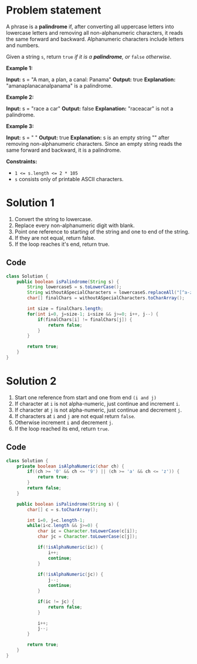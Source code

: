 # Problem statement

A phrase is a **palindrome** if, after converting all uppercase letters into lowercase letters and removing all non-alphanumeric characters, it reads the same forward and backward. Alphanumeric characters include letters and numbers.

Given a string `s`, return `true` _if it is a **palindrome**, or_ `false` _otherwise_.

**Example 1:**

**Input:** s = "A man, a plan, a canal: Panama"
**Output:** true
**Explanation:** "amanaplanacanalpanama" is a palindrome.

**Example 2:**

**Input:** s = "race a car"
**Output:** false
**Explanation:** "raceacar" is not a palindrome.

**Example 3:**

**Input:** s = " "
**Output:** true
**Explanation:** s is an empty string "" after removing non-alphanumeric characters.
Since an empty string reads the same forward and backward, it is a palindrome.

**Constraints:**

- `1 <= s.length <= 2 * 105`
- `s` consists only of printable ASCII characters.


# Solution 1

1. Convert the string to lowercase.
2. Replace every non-alphanumeric digit with blank.
3. Point one reference to starting of the string and one to end of the string.
4. If they are not equal, return false.
5. If the loop reaches it's end, return true.

## Code

```java
class Solution {
    public boolean isPalindrome(String s) {
        String lowercaseS = s.toLowerCase();
        String withoutASpecialCharacters = lowercaseS.replaceAll("[^a-z0-9]", "");
        char[] finalChars = withoutASpecialCharacters.toCharArray();

        int size = finalChars.length;
        for(int i=0, j=size-1; i<size && j>=0; i++, j--) {
            if(finalChars[i] != finalChars[j]) {
                return false;
            }
        }

        return true;
    }
}
```

# Solution 2

1. Start one reference from start and one from end `(i and j)`
2. If character at `i` is not alpha-numeric, just continue and increment `i`.
3. If character at `j` is not alpha-numeric, just continue and decrement `j`.
4. If characters at `i` and `j` are not equal return `false`.
5. Otherwise increment `i` and decrement `j`.
6. If the loop reached its end, return `true`.

## Code

```java
class Solution {
    private boolean isAlphaNumeric(char ch) {
        if((ch >= '0' && ch <= '9') || (ch >= 'a' && ch <= 'z')) {
            return true;
        }
        return false;
    }

    public boolean isPalindrome(String s) {
        char[] c = s.toCharArray();

        int i=0, j=c.length-1;
        while(i<c.length && j>=0) {
            char ic = Character.toLowerCase(c[i]);
            char jc = Character.toLowerCase(c[j]);

            if(!isAlphaNumeric(ic)) {
                i++;
                continue;
            }
            
            if(!isAlphaNumeric(jc)) {
                j--;
                continue;
            }

            if(ic != jc) {
                return false;
            }

            i++;
            j--;
        }

        return true;
    }
}
```
